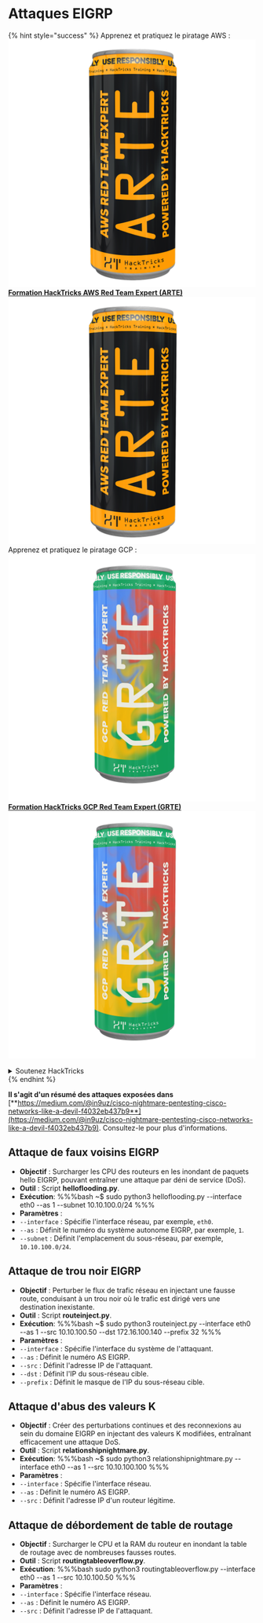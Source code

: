 # Attaques EIGRP

{% hint style="success" %}
Apprenez et pratiquez le piratage AWS :<img src="/.gitbook/assets/arte.png" alt="" data-size="line">[**Formation HackTricks AWS Red Team Expert (ARTE)**](https://training.hacktricks.xyz/courses/arte)<img src="/.gitbook/assets/arte.png" alt="" data-size="line">\
Apprenez et pratiquez le piratage GCP : <img src="/.gitbook/assets/grte.png" alt="" data-size="line">[**Formation HackTricks GCP Red Team Expert (GRTE)**<img src="/.gitbook/assets/grte.png" alt="" data-size="line">](https://training.hacktricks.xyz/courses/grte)

<details>

<summary>Soutenez HackTricks</summary>

* Consultez les [**plans d'abonnement**](https://github.com/sponsors/carlospolop)!
* **Rejoignez le** 💬 [**groupe Discord**](https://discord.gg/hRep4RUj7f) ou le [**groupe Telegram**](https://t.me/peass) ou **suivez-nous** sur **Twitter** 🐦 [**@hacktricks\_live**](https://twitter.com/hacktricks\_live)**.**
* **Partagez des astuces de piratage en soumettant des PR aux** [**HackTricks**](https://github.com/carlospolop/hacktricks) et [**HackTricks Cloud**](https://github.com/carlospolop/hacktricks-cloud) dépôts GitHub.

</details>
{% endhint %}

**Il s'agit d'un résumé des attaques exposées dans** [**https://medium.com/@in9uz/cisco-nightmare-pentesting-cisco-networks-like-a-devil-f4032eb437b9**](https://medium.com/@in9uz/cisco-nightmare-pentesting-cisco-networks-like-a-devil-f4032eb437b9). Consultez-le pour plus d'informations.

## **Attaque de faux voisins EIGRP**

- **Objectif** : Surcharger les CPU des routeurs en les inondant de paquets hello EIGRP, pouvant entraîner une attaque par déni de service (DoS).
- **Outil** : Script **helloflooding.py**.
- **Exécution**:
%%%bash
~$ sudo python3 helloflooding.py --interface eth0 --as 1 --subnet 10.10.100.0/24
%%%
- **Paramètres** :
- `--interface` : Spécifie l'interface réseau, par exemple, `eth0`.
- `--as` : Définit le numéro du système autonome EIGRP, par exemple, `1`.
- `--subnet` : Définit l'emplacement du sous-réseau, par exemple, `10.10.100.0/24`.

## **Attaque de trou noir EIGRP**

- **Objectif** : Perturber le flux de trafic réseau en injectant une fausse route, conduisant à un trou noir où le trafic est dirigé vers une destination inexistante.
- **Outil** : Script **routeinject.py**.
- **Exécution**:
%%%bash
~$ sudo python3 routeinject.py --interface eth0 --as 1 --src 10.10.100.50 --dst 172.16.100.140 --prefix 32
%%%
- **Paramètres** :
- `--interface` : Spécifie l'interface du système de l'attaquant.
- `--as` : Définit le numéro AS EIGRP.
- `--src` : Définit l'adresse IP de l'attaquant.
- `--dst` : Définit l'IP du sous-réseau cible.
- `--prefix` : Définit le masque de l'IP du sous-réseau cible.

## **Attaque d'abus des valeurs K**

- **Objectif** : Créer des perturbations continues et des reconnexions au sein du domaine EIGRP en injectant des valeurs K modifiées, entraînant efficacement une attaque DoS.
- **Outil** : Script **relationshipnightmare.py**.
- **Exécution**:
%%%bash
~$ sudo python3 relationshipnightmare.py --interface eth0 --as 1 --src 10.10.100.100
%%%
- **Paramètres** :
- `--interface` : Spécifie l'interface réseau.
- `--as` : Définit le numéro AS EIGRP.
- `--src` : Définit l'adresse IP d'un routeur légitime.

## **Attaque de débordement de table de routage**

- **Objectif** : Surcharger le CPU et la RAM du routeur en inondant la table de routage avec de nombreuses fausses routes.
- **Outil** : Script **routingtableoverflow.py**.
- **Exécution**:
%%%bash
sudo python3 routingtableoverflow.py --interface eth0 --as 1 --src 10.10.100.50
%%%
- **Paramètres** :
- `--interface` : Spécifie l'interface réseau.
- `--as` : Définit le numéro AS EIGRP.
- `--src` : Définit l'adresse IP de l'attaquant.
